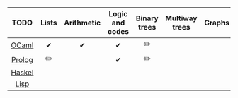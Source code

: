 | TODO | Lists | Arithmetic | Logic and codes | Binary trees | Multiway trees | Graphs | Miscellaneous | 
|:----:|:-----:|:----------:|:---------------:|:------------:|:--------------:|:------:|:-------------:| 
| [OCaml](https://ocaml.org/problems)                                                                          |✔|✔|✔|✏️| | | | 
| [Prolog](https://sites.google.com/site/prologsite/prolog-problems)                                           |✏️| |✔|✏️| | | |  
| [Haskel](https://wiki.haskell.org/H-99:_Ninety-Nine_Haskell_Problems)                                        | | | | | | | | 
| [Lisp](https://www.ic.unicamp.br/~meidanis/courses/mc336/problemas-lisp/L-99_Ninety-Nine_Lisp_Problems.html) | | | | | | | | 


